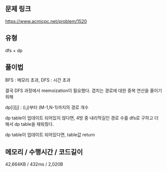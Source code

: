## 문제 링크

https://www.acmicpc.net/problem/1520

## 유형

dfs + dp

## 풀이법

BFS : 메모리 초과, DFS : 시간 초과

결국 DFS 과정에서 memoization이 필요했다. 겹치는 경로에 대한 중복 연산을 줄이기 위해

dp[i][j] : (i,j)부터 (M-1,N-1)까지의 경로 개수

dp table이 업데이트 되어있지 않다면, 4방 중 내리막길인 경로 수를 dfs로 구하고 더해서 dp table을 채워줬다.

dp table이 업데이트 되어있다면, table값 return

## 메모리 / 수행시간 / 코드길이

42,664KB / 432ms / 2,020B
